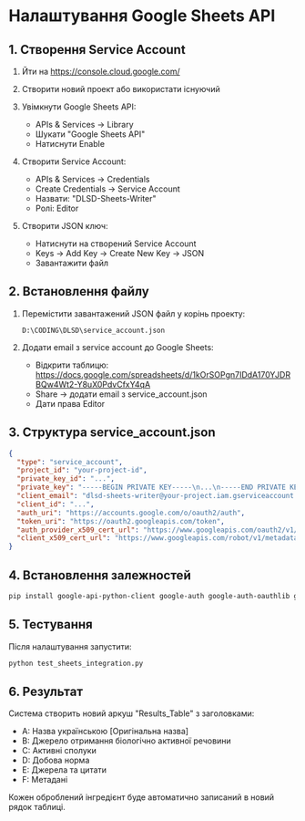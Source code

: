 # Налаштування Google Sheets API

## 1. Створення Service Account

1. Йти на https://console.cloud.google.com/
2. Створити новий проект або використати існуючий
3. Увімкнути Google Sheets API:
   - APIs & Services → Library
   - Шукати "Google Sheets API"
   - Натиснути Enable

4. Створити Service Account:
   - APIs & Services → Credentials
   - Create Credentials → Service Account
   - Назвати: "DLSD-Sheets-Writer"
   - Ролі: Editor

5. Створити JSON ключ:
   - Натиснути на створений Service Account
   - Keys → Add Key → Create New Key → JSON
   - Завантажити файл

## 2. Встановлення файлу

1. Перемістити завантажений JSON файл у корінь проекту:
   ```
   D:\CODING\DLSD\service_account.json
   ```

2. Додати email з service account до Google Sheets:
   - Відкрити таблицю: https://docs.google.com/spreadsheets/d/1kOrSOPgn7IDdA170YJDRBQw4Wt2-Y8uX0PdvCfxY4qA
   - Share → додати email з service_account.json
   - Дати права Editor

## 3. Структура service_account.json

```json
{
  "type": "service_account",
  "project_id": "your-project-id",
  "private_key_id": "...",
  "private_key": "-----BEGIN PRIVATE KEY-----\n...\n-----END PRIVATE KEY-----\n",
  "client_email": "dlsd-sheets-writer@your-project.iam.gserviceaccount.com",
  "client_id": "...",
  "auth_uri": "https://accounts.google.com/o/oauth2/auth",
  "token_uri": "https://oauth2.googleapis.com/token",
  "auth_provider_x509_cert_url": "https://www.googleapis.com/oauth2/v1/certs",
  "client_x509_cert_url": "https://www.googleapis.com/robot/v1/metadata/x509/..."
}
```

## 4. Встановлення залежностей

```bash
pip install google-api-python-client google-auth google-auth-oauthlib google-auth-httplib2
```

## 5. Тестування

Після налаштування запустити:
```bash
python test_sheets_integration.py
```

## 6. Результат

Система створить новий аркуш "Results_Table" з заголовками:
- A: Назва українською [Оригінальна назва]
- B: Джерело отримання біологічно активної речовини
- C: Активні сполуки
- D: Добова норма
- E: Джерела та цитати
- F: Метадані

Кожен оброблений інгредієнт буде автоматично записаний в новий рядок таблиці.